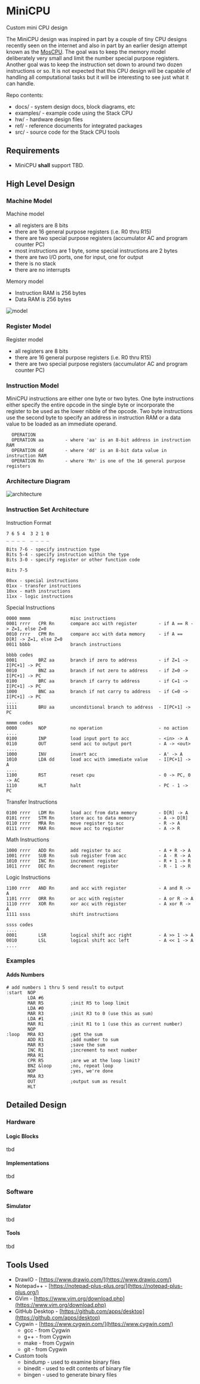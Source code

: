 # MiniCPU
Custom mini CPU design

The MiniCPU design was inspired in part by a couple of tiny CPU designs recently seen on the internet and also in part by an earlier design attempt known as the [MosCPU](https://github.com/dervish77/adgf/tree/master/dev/mos_cpu).  The goal was to keep the memory model deliberately very small and limit the number special purpose registers.  Another goal was to keep the instruction set down to around two dozen instructions or so.  It is not expected that this CPU design will be capable of handling all computational tasks but it will be interesting to see just what it can handle.

Repo contents:

* docs/          - system design docs, block diagrams, etc
* examples/      - example code using the Stack CPU
* hw/            - hardware design files
* ref/           - reference documents for integrated packages
* src/           - source code for the Stack CPU tools


## Requirements

* MiniCPU **shall** support TBD.


## High Level Design

### Machine Model

Machine model
- all registers are 8 bits
- there are 16 general purpose registers (i.e. R0 thru R15)
- there are two special purpose registers (accumulator AC and program counter PC)
- most instructions are 1 byte, some special instructions are 2 bytes
- there are two I/O ports, one for input, one for output
- there is no stack
- there are no interrupts

Memory model
- Instruction RAM is 256 bytes
- Data RAM is 256 bytes

![model](https://github.com/dervish77/MiniCPU/blob/main/docs/MiniCPU-Machine-Model.png?raw=true)

### Register Model 

Register model
- all registers are 8 bits
- there are 16 general purpose registers (i.e. R0 thru R15)
- there are two special purpose registers (accumulator AC and program counter PC)

### Instruction Model

MiniCPU instructions are either one byte or two bytes.  One byte instructions either specify the entire opcode in the single byte or incorporate the register to be used as the lower nibble of the opcode.  Two byte instructions use the second byte to specify an address in instruction RAM or a data value to be loaded as an immediate operand.  

```
  OPERATION
  OPERATION aa        - where 'aa' is an 8-bit address in instruction RAM
  OPERATION dd        - where 'dd' is an 8-bit data value in instruction RAM
  OPERATION Rn        - where 'Rn' is one of the 16 general purpose registers
```

### Architecture Diagram

![architecture](https://github.com/dervish77/MiniCPU/blob/main/docs/MiniCPU-Architecture.png?raw=true)

### Instruction Set Architecture

Instruction Format
```
7 6 5 4  3 2 1 0
_ _ _ _  _ _ _ _

Bits 7-6 - specify instruction type
Bits 5-4 - specify instruction within the type
Bits 3-0 - specify register or other function code

Bits 7-5

00xx - special instructions
01xx - transfer instructions
10xx - math instructions
11xx - logic instructions
```

Special Instructions
```
0000 mmmm               misc instructions
0001 rrrr   CPR Rn      compare acc with register        - if A == R -> Z=1, else Z=0
0010 rrrr   CPM Rn      compare acc with data memory     - if A == D[R] -> Z=1, else Z=0
0011 bbbb               branch instructions

bbbb codes
0001        BRZ aa      branch if zero to address        - if Z=1 -> I[PC+1] -> PC
0010        BNZ aa      branch if not zero to address    - if Z=0 -> I[PC+1] -> PC
0100        BRC aa      branch if carry to address       - if C=1 -> I[PC+1] -> PC
1000        BNC aa      branch if not carry to address   - if C=0 -> I[PC+1] -> PC
....
1111        BRU aa      unconditional branch to address  - I[PC+1] -> PC

mmmm codes
0000        NOP         no operation                     - no action
....
0100        INP         load input port to acc           - <in> -> A
0110        OUT         send acc to output port          - A -> <out>
....
1000        INV         invert acc                       - A' -> A
1010        LDA dd      load acc with immediate value    - I[PC+1] -> A
....
1100        RST         reset cpu                        - 0 -> PC, 0 -> AC
1110        HLT         halt                             - PC - 1 -> PC
```

Transfer Instructions
```
0100 rrrr   LDM Rn      load acc from data memory        - D[R] -> A
0101 rrrr   STM Rn      store acc to data memory         - A -> D[R]
0110 rrrr   MRA Rn      move register to acc             - R -> A
0111 rrrr   MAR Rn      move acc to register             - A -> R
```

Math Instructions
```
1000 rrrr   ADD Rn      add register to acc              - A + R -> A
1001 rrrr   SUB Rn      sub register from acc            - A - R -> A
1010 rrrr   INC Rn      increment register               - R + 1 -> R
1011 rrrr   DEC Rn      decrement register               - R - 1 -> R
```

Logic Instructions
```
1100 rrrr   AND Rn      and acc with register            - A and R -> A
1101 rrrr   ORR Rn      or acc with register             - A or R -> A
1110 rrrr   XOR Rn      xor acc with register            - A xor R -> A
1111 ssss               shift instructions

ssss codes
....
0001        LSR         logical shift acc right          - A >> 1 -> A
0010        LSL         logical shift acc left           - A << 1 -> A
.... 
```

### Examples

#### Adds Numbers

```
# add numbers 1 thru 5 send result to output
:start  NOP
        LDA #6
        MAR R5          ;init R5 to loop limit
        LDA #0
        MAR R3          ;init R3 to 0 (use this as sum)
        LDA #1
        MAR R1          ;init R1 to 1 (use this as current number)
        NOP
:loop   MRA R3          ;get the sum
        ADD R1          ;add number to sum
        MAR R3          ;save the sum
        INC R1          ;increment to next number
        MRA R1
        CPR R5          ;are we at the loop limit?
        BNZ &loop       ;no, repeat loop
        NOP             ;yes, we're done
        MRA R3
        OUT             ;output sum as result
        HLT
```


## Detailed Design

### Hardware

#### Logic Blocks

tbd

#### Implementations

tbd

### Software

#### Simulator

tbd

#### Tools

tbd


## Tools Used

* DrawIO - [https://www.drawio.com/](https://www.drawio.com/)
* Notepad++ - [https://notepad-plus-plus.org/](https://notepad-plus-plus.org/)
* GVim - [https://www.vim.org/download.php](https://www.vim.org/download.php)
* GitHub Desktop - [https://github.com/apps/desktop](https://github.com/apps/desktop)
* Cygwin - [https://www.cygwin.com/](https://www.cygwin.com/)
  * gcc - from Cygwin
  * g++ - from Cygwin
  * make - from Cygwin
  * git - from Cygwin
* Custom tools
  * bindump - used to examine binary files
  * binedit - used to edit contents of binary file
  * bingen - used to generate binary files






